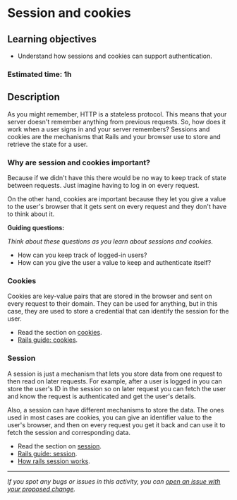# Session and cookies

## Learning objectives
- Understand how sessions and cookies can support authentication.

### Estimated time: 1h

## Description

As you might remember, HTTP is a stateless protocol. This means that your server doesn't remember anything from previous requests. So, how does it work when a user signs in and your server remembers? Sessions and cookies are the mechanisms that Rails and your browser use to store and retrieve the state for a user.

### Why are session and cookies important?

Because if we didn't have this there would be no way to keep track of state between requests. Just imagine having to log in on every request.

On the other hand, cookies are important because they let you give a value to the user's browser that it gets sent on every request and they don't have to think about it.

**Guiding questions:**

*Think about these questions as you learn about sessions and cookies.*

- How can you keep track of logged-in users?
- How can you give the user a value to keep and authenticate itself?

### Cookies

Cookies are key-value pairs that are stored in the browser and sent on every request to their domain. They can be used for anything, but in this case, they are used to store a credential that can identify the session for the user.

- Read the section on [cookies](https://www.theodinproject.com/paths/full-stack-ruby-on-rails/courses/ruby-on-rails/lessons/sessions-cookies-and-authentication#cookies).
- [Rails guide: cookies](https://guides.rubyonrails.org/action_controller_overview.html#cookies).

### Session

A session is just a mechanism that lets you store data from one request to then read on later requests. For example, after a user is logged in you can store the user's ID in the session so on later request you can fetch the user and know the request is authenticated and get the user's details.

Also, a session can have different mechanisms to store the data. The ones used in most cases are cookies, you can give an identifier value to the user's browser, and then on every request you get it back and can use it to fetch the session and corresponding data.

- Read the section on [session](https://www.theodinproject.com/paths/full-stack-ruby-on-rails/courses/ruby-on-rails/lessons/sessions-cookies-and-authentication#sessions).
- [Rails guide: session](https://guides.rubyonrails.org/action_controller_overview.html#session).
- [How rails session works](https://www.justinweiss.com/articles/how-rails-sessions-work/).

------

_If you spot any bugs or issues in this activity, you can [open an issue with your proposed change](https://github.com/microverseinc/curriculum-transversal-skills/blob/main/git-github/articles/open_issue.md)._
